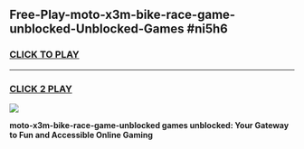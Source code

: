 
## Free-Play-moto-x3m-bike-race-game-unblocked-Unblocked-Games #ni5h6
<h3>
<a href="https://news.freeplayer.one?title=moto-x3m-bike-race-game-unblocked&ref=8M">CLICK TO PLAY</a></h3>
<hr>

<h3>
<a href="https://news.freeplayer.one?title=moto-x3m-bike-race-game-unblocked&ref=8M">CLICK 2 PLAY</a>
  
</h3>

<a href="https://news.freeplayer.one?title=moto-x3m-bike-race-game-unblocked&ref=8M"><img src="https://clearcache.store/games.png"></a>


**moto-x3m-bike-race-game-unblocked games unblocked: Your Gateway to Fun and Accessible Online Gaming**
